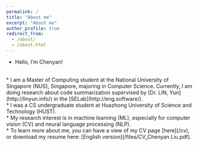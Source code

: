 ```yaml
---
permalink: /
title: "About me"
excerpt: "About me"
author_profile: true
redirect_from: 
  - /about/
  - /about.html
---
```


* Hello, I’m Chenyan!
<br>
* I am a Master of Computing student at the National University of Singapore (NUS), Singapore, majoring in Computer Science. Currently, I am doing research about code summarization supervised by [Dr. LIN, Yun](http://linyun.info/) in the [SELab](http://eng.software/). 
<br>
* I was a CS undergraduate student at Huazhong University of Science and Technology (HUST). 
<br>
* My research interest is in machine learning (ML), especially for computer vision (CV) and neural language processing (NLP). 
<br>
* To learn more about me, you can have a view of my CV page [here](/cv), or download my resume here: [English version](/files/CV_Chenyan Liu.pdf).
